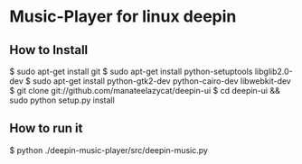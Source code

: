 Music-Player for linux deepin
=============================

How to Install
--------------
  $ sudo apt-get install git
  $ sudo apt-get install python-setuptools libglib2.0-dev 
  $ sudo apt-get install python-gtk2-dev python-cairo-dev libwebkit-dev 
  $ git clone git://github.com/manateelazycat/deepin-ui
  $ cd deepin-ui && sudo python setup.py install
  
How to run it
-------------
  $ python ./deepin-music-player/src/deepin-music.py